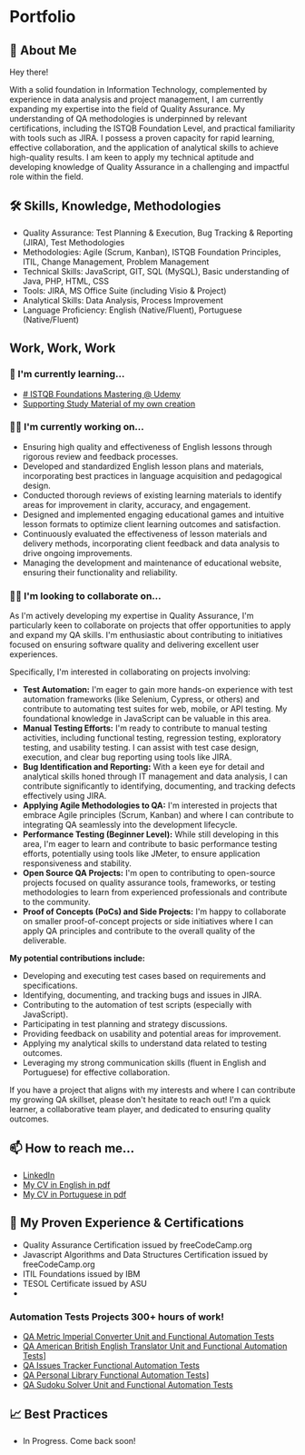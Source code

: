 
# Portfolio




## 🚀 About Me
Hey there!

With a solid foundation in Information Technology, complemented by experience in data analysis and project management, I am currently expanding my expertise into the field of Quality Assurance. My understanding of QA methodologies is underpinned by relevant certifications, including the ISTQB Foundation Level, and practical familiarity with tools such as JIRA. I possess a proven capacity for rapid learning, effective collaboration, and the application of analytical skills to achieve high-quality results. I am keen to apply my technical aptitude and developing knowledge of Quality Assurance in a challenging and impactful role within the field.


## 🛠 Skills, Knowledge, Methodologies
- Quality Assurance: Test Planning & Execution, Bug Tracking & Reporting (JIRA), Test Methodologies 
- Methodologies: Agile (Scrum, Kanban), ISTQB Foundation Principles, ITIL, Change Management, Problem Management
- Technical Skills: JavaScript, GIT, SQL (MySQL), Basic understanding of Java, PHP, HTML, CSS 
- Tools: JIRA, MS Office Suite (including Visio & Project) 
- Analytical Skills: Data Analysis, Process Improvement 
- Language Proficiency: English (Native/Fluent), Portuguese (Native/Fluent) 
## Work, Work, Work
### 🧠 I'm currently learning...
- [# ISTQB Foundations Mastering @ Udemy](https://www.udemy.com/open-badges/2037302713)
- [Supporting Study Material of my own creation](https://drive.google.com/drive/folders/1vwJUMXl2kiDSXvHHpGeUxVwABIboiXU6?usp=drive_link)

### 👩‍💻 I'm currently working on...
- Ensuring high quality and effectiveness of English lessons through rigorous review and feedback processes.
- Developed and standardized English lesson plans and materials, incorporating best practices in language acquisition and pedagogical design.
- Conducted thorough reviews of existing learning materials to identify areas for improvement in clarity, accuracy, and engagement.
- Designed and implemented engaging educational games and intuitive lesson formats to optimize client learning outcomes and satisfaction.
- Continuously evaluated the effectiveness of lesson materials and delivery methods, incorporating client feedback and data analysis to drive ongoing improvements.
- Managing the development and maintenance of educational website, ensuring their functionality and reliability. 

### 👯‍♀️ I'm looking to collaborate on...
As I'm actively developing my expertise in Quality Assurance, I'm particularly keen to collaborate on projects that offer opportunities to apply and expand my QA skills. I'm enthusiastic about contributing to initiatives focused on ensuring software quality and delivering excellent user experiences.

Specifically, I'm interested in collaborating on projects involving:

* **Test Automation:** I'm eager to gain more hands-on experience with test automation frameworks (like Selenium, Cypress, or others) and contribute to automating test suites for web, mobile, or API testing. My foundational knowledge in JavaScript can be valuable in this area.
* **Manual Testing Efforts:** I'm ready to contribute to manual testing activities, including functional testing, regression testing, exploratory testing, and usability testing. I can assist with test case design, execution, and clear bug reporting using tools like JIRA.
* **Bug Identification and Reporting:** With a keen eye for detail and analytical skills honed through IT management and data analysis, I can contribute significantly to identifying, documenting, and tracking defects effectively using JIRA.
* **Applying Agile Methodologies to QA:** I'm interested in projects that embrace Agile principles (Scrum, Kanban) and where I can contribute to integrating QA seamlessly into the development lifecycle.
* **Performance Testing (Beginner Level):** While still developing in this area, I'm eager to learn and contribute to basic performance testing efforts, potentially using tools like JMeter, to ensure application responsiveness and stability.
* **Open Source QA Projects:** I'm open to contributing to open-source projects focused on quality assurance tools, frameworks, or testing methodologies to learn from experienced professionals and contribute to the community.
* **Proof of Concepts (PoCs) and Side Projects:** I'm happy to collaborate on smaller proof-of-concept projects or side initiatives where I can apply QA principles and contribute to the overall quality of the deliverable.

**My potential contributions include:**

* Developing and executing test cases based on requirements and specifications.
* Identifying, documenting, and tracking bugs and issues in JIRA.
* Contributing to the automation of test scripts (especially with JavaScript).
* Participating in test planning and strategy discussions.
* Providing feedback on usability and potential areas for improvement.
* Applying my analytical skills to understand data related to testing outcomes.
* Leveraging my strong communication skills (fluent in English and Portuguese) for effective collaboration.

If you have a project that aligns with my interests and where I can contribute my growing QA skillset, please don't hesitate to reach out! I'm a quick learner, a collaborative team player, and dedicated to ensuring quality outcomes.

## 📫 How to reach me...

 - [LinkedIn](https://www.linkedin.com/in/antoniomarsari/)
 - [My CV in English in pdf](https://drive.google.com/file/d/1rEMGpDNe14nXyKgd1r_7Z9qUcrvvlAdF/view?usp=drive_link)
 - [My CV in Portuguese in pdf](https://drive.google.com/file/d/1lfzUHJllWmMl5Vi2WXOenB-_RXvvFL72/view?usp=drive_link)

## 💼 My Proven Experience & Certifications
- Quality Assurance Certification issued by freeCodeCamp.org
- Javascript Algorithms and Data Structures Certification issued by freeCodeCamp.org
- ITIL Foundations issued by IBM
- TESOL Certificate issued by ASU
- 
### Automation Tests Projects 300+ hours of work!
- [QA Metric Imperial Converter Unit and Functional Automation Tests](https://github.com/amarsari/qa-metric-imperial-converter/tree/main/tests)
- [QA American British English Translator Unit and Functional Automation Tests](https://github.com/amarsari/qa-american-british-english-translator/tree/main/tests)]
- [QA Issues Tracker Functional Automation Tests](https://github.com/amarsari/qa-issue-tracker/tree/main/tests)
- [QA Personal Library Functional Automation Tests](https://github.com/amarsari/qa-personal-library/tree/main/tests)]
- [QA Sudoku Solver Unit and Functional Automation Tests](https://github.com/amarsari/qa-sudoku-solver/tree/main/tests)

## 📈 Best Practices
- In Progress. Come back soon!

